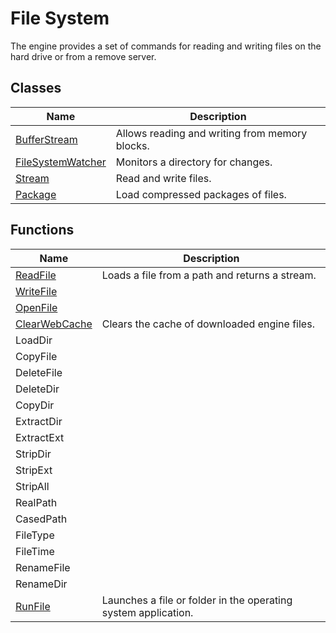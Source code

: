 # File System #
The engine provides a set of commands for reading and writing files on the hard drive or from a remove server.

## Classes ##
| Name | Description |
|---|---|
| [BufferStream](CPP_BufferStream.md) | Allows reading and writing from memory blocks. |
| [FileSystemWatcher](CPP_FileSystemWatcher.md) | Monitors a directory for changes. |
| [Stream](CPP_Stream.md) | Read and write files. |
| [Package](CPP_Package.md) | Load compressed packages of files. |

## Functions ##
| Name | Description |
|---|---|
| [ReadFile](CPP_ReadFile.md) | Loads a file from a path and returns a stream. |
| [WriteFile](CPP_WriteFile.md) | |
| [OpenFile](CPP_OpenFile.md) | |
| [ClearWebCache](API_ClearWebCache.md) | Clears the cache of downloaded engine files. |
| LoadDir | |
| CopyFile | |
| DeleteFile | |
| DeleteDir | |
| CopyDir | |
| ExtractDir | |
| ExtractExt | |
| StripDir | | 
| StripExt | |
| StripAll | |
| RealPath | |
| CasedPath | |
| FileType | | 
| FileTime | |
| RenameFile | |
| RenameDir | |
| [RunFile](API_RunFile.md) | Launches a file or folder in the operating system application. |


